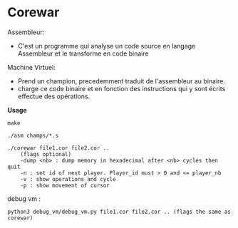
# Corewar

Assembleur:
- C'est un programme qui analyse un code source en langage Assembleur et le transforme en code binaire

Machine Virtuel:
- Prend un champion, precedemment traduit de l'assembleur au binaire.
- charge ce code binaire et en fonction des instructions qui y sont écrits effectue des opérations.


**Usage**
```
make
```
```
./asm champs/*.s
```
```
./corewar file1.cor file2.cor ..
	(flags optional)
    -dump <nb> : dump memory in hexadecimal after <nb> cycles then quit
    -n : set id of next player. Player_id must > 0 and <= player_nb
    -v : show operations and cycle
    -p : show movement of cursor
```

debug vm :

```
python3 debug_vm/debug_vm.py file1.cor file2.cor .. (flags the same as corewar)
```

